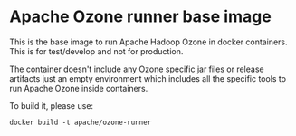 <!--
  Licensed to the Apache Software Foundation (ASF) under one or more
  contributor license agreements.  See the NOTICE file distributed with
  this work for additional information regarding copyright ownership.
  The ASF licenses this file to You under the Apache License, Version 2.0
  (the "License"); you may not use this file except in compliance with
  the License.  You may obtain a copy of the License at

      http://www.apache.org/licenses/LICENSE-2.0

  Unless required by applicable law or agreed to in writing, software
  distributed under the License is distributed on an "AS IS" BASIS,
  WITHOUT WARRANTIES OR CONDITIONS OF ANY KIND, either express or implied.
  See the License for the specific language governing permissions and
  limitations under the License.
-->

# Apache Ozone runner base image

This is the base image to run Apache Hadoop Ozone in docker containers. This is for test/develop and not for production.

The container doesn't include any Ozone specific jar files or release artifacts just an empty environment which includes all the specific tools to run Apache Ozone inside containers.

To build it, please use:

```
docker build -t apache/ozone-runner
```


